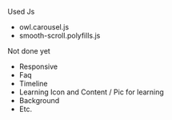 Used Js
- owl.carousel.js
- smooth-scroll.polyfills.js

Not done yet
- Responsive
- Faq
- Timeline
- Learning Icon and Content / Pic for learning
- Background
- Etc.
